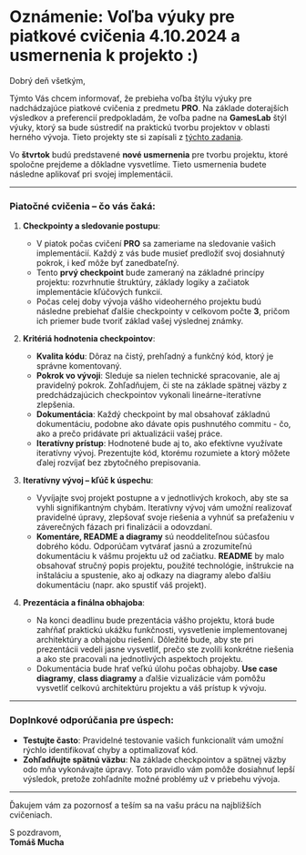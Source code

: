 # Oznámenie: Voľba výuky pre piatkové cvičenia 4.10.2024 a usmernenia k projekto :) 

Dobrý deň všetkým,

Týmto Vás chcem informovať, že prebieha voľba štýlu výuky pre nadchádzajúce piatkové cvičenia z predmetu **PRO**. Na základe doterajších výsledkov a preferencií predpokladám, že voľba padne na **GamesLab** štýl výuky, ktorý sa bude sústrediť na praktickú tvorbu projektov v oblasti herného vývoja. Tieto projekty ste si zapísali z [týchto zadania](https://github.com/SPSITKNM/SPSITKNM/blob/main/zadania_na_domacu_pracu.md). 

Vo **štvrtok** budú predstavené **nové usmernenia** pre tvorbu projektu, ktoré spoločne prejdeme a dôkladne vysvetlíme. Tieto usmernenia budete následne aplikovať pri svojej implementácii.

---

### Piatočné cvičenia – čo vás čaká:

1. **Checkpointy a sledovanie postupu**:
   - V piatok počas cvičení **PRO** sa zameriame na sledovanie vašich implementácií. Každý z vás bude musieť predložiť svoj dosiahnutý pokrok, i keď môže byť zanedbateľný.
   - Tento **prvý checkpoint** bude zameraný na základné princípy projektu: rozvrhnutie štruktúry, základy logiky a začiatok implementácie kľúčových funkcií.
   - Počas celej doby vývoja vášho videoherného projektu budú následne prebiehať ďalšie checkpointy v celkovom počte **3**, pričom ich priemer bude tvoriť základ vašej výslednej známky.

2. **Kritériá hodnotenia checkpointov**:
   - **Kvalita kódu**: Dôraz na čistý, prehľadný a funkčný kód, ktorý je správne komentovaný.
   - **Pokrok vo vývoji**: Sleduje sa nielen technické spracovanie, ale aj pravidelný pokrok. Zohľadňujem, či ste na základe spätnej väzby z predchádzajúcich checkpointov vykonali lineárne-iteratívne zlepšenia.
   - **Dokumentácia**: Každý checkpoint by mal obsahovať základnú dokumentáciu, podobne ako dávate opis pushnutého commitu - čo, ako a prečo pridávate pri aktualizácii vašej práce.
   - **Iteratívny prístup**: Hodnotené bude aj to, ako efektívne využívate iteratívny vývoj. Prezentujte kód, ktorému rozumiete a ktorý môžete ďalej rozvíjať bez zbytočného prepisovania.

3. **Iteratívny vývoj – kľúč k úspechu**:
   - Vyvíjajte svoj projekt postupne a v jednotlivých krokoch, aby ste sa vyhli signifikantným chybám. Iteratívny vývoj vám umožní realizovať pravidelné úpravy, zlepšovať svoje riešenia a vyhnúť sa preťaženiu v záverečných fázach pri finalizácii a odovzdaní.
   - **Komentáre, README a diagramy** sú neoddeliteľnou súčasťou dobrého kódu. Odporúčam vytvárať jasnú a zrozumiteľnú dokumentáciu k vášmu projektu už od začiatku. **README** by malo obsahovať stručný popis projektu, použité technológie, inštrukcie na inštaláciu a spustenie, ako aj odkazy na diagramy alebo ďalšiu dokumentáciu (napr. ako spustiť váš projekt).

4. **Prezentácia a finálna obhajoba**:
   - Na konci deadlinu bude prezentácia vášho projektu, ktorá bude zahŕňať praktickú ukážku funkčnosti, vysvetlenie implementovanej architektúry a obhajobu riešení. Dôležité bude, aby ste pri prezentácii vedeli jasne vysvetliť, prečo ste zvolili konkrétne riešenia a ako ste pracovali na jednotlivých aspektoch projektu.
   - Dokumentácia bude hrať veľkú úlohu počas obhajoby. **Use case diagramy**, **class diagramy** a ďalšie vizualizácie vám pomôžu vysvetliť celkovú architektúru projektu a váš prístup k vývoju.

---

### Doplnkové odporúčania pre úspech:
- **Testujte často**: Pravidelné testovanie vašich funkcionalít vám umožní rýchlo identifikovať chyby a optimalizovať kód. 
- **Zohľadňujte spätnú väzbu**: Na základe checkpointov a spätnej väzby odo mňa vykonávajte úpravy. Toto pravidlo vám pomôže dosiahnuť lepší výsledok, pretože zohľadníte možné problémy už v priebehu vývoja.

---

Ďakujem vám za pozornosť a teším sa na vašu prácu na najbližších cvičeniach. 

S pozdravom,  
**Tomáš Mucha**
